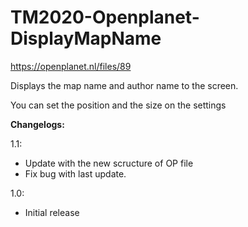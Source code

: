 # TM2020-Openplanet-DisplayMapName

https://openplanet.nl/files/89

Displays the map name and author name to the screen.

You can set the position and the size on the settings


**Changelogs:**

1.1:
* Update with the new scructure of OP file
* Fix bug with last update.

1.0:
* Initial release
